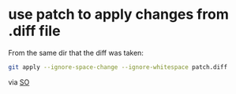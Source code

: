 # use patch to apply changes from .diff file

From the same dir that the diff was taken:

```bash
git apply --ignore-space-change --ignore-whitespace patch.diff
```

via [SO](https://stackoverflow.com/a/15994287/59867)

